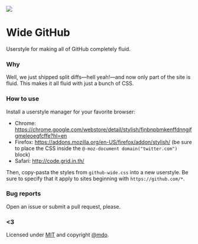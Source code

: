 ![](https://cloud.githubusercontent.com/assets/98681/4158694/54b81c44-3491-11e4-866a-2555e8afc23d.png)

# Wide GitHub

Userstyle for making all of GitHub completely fluid.

### Why

Well, we just shipped split diffs—hell yeah!—and now only part of the site is fluid. This makes it all fluid with just a bunch of CSS.

### How to use

Install a userstyle manager for your favorite browser:

* Chrome: https://chrome.google.com/webstore/detail/stylish/fjnbnpbmkenffdnngjfgmeleoegfcffe?hl=en
* Firefox: https://addons.mozilla.org/en-US/firefox/addon/stylish/ (be sure to place the CSS inside the `@-moz-document domain("twitter.com")` block)
* Safari: http://code.grid.in.th/

Then, copy-pasta the styles from `github-wide.css` into a new userstyle. Be sure to specify that it apply to sites beginning with `https://github.com/*`.

### Bug reports

Open an issue or submit a pull request, please.

### <3

Licensed under [MIT](LICENSE) and copyright [@mdo](https://twitter.com/mdo).
